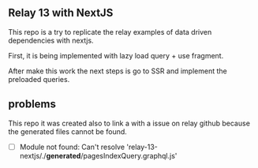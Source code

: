 ## Relay 13 with NextJS
This repo is a try to replicate the relay examples of data driven dependencies with nextjs.

First, it is being implemented with lazy load query + use fragment.

After make this work the next steps is go to SSR and implement the preloaded queries.

## problems
This repo it was created also to link a with a issue on relay github because the generated files cannot be found.
- [ ] Module not found: Can't resolve 'relay-13-nextjs/./__generated__/pagesIndexQuery.graphql.js'